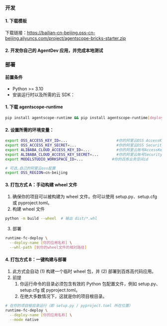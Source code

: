 ### 开发
#### 1. 下载模板
下载链接：https://bailian-cn-beijing.oss-cn-beijing.aliyuncs.com/project/agentscope-bricks-starter.zip

#### 2. 开发你自己的 AgentDev 应用，并完成本地测试

### 部署
#### 前置条件
- Python >= 3.10
- 安装运行时以及所需的云 SDK：
#### 1. 下载 agentscope-runtime
```bash
pip install agentscope-runtime && pip install agentscope-runtime[deployment]
```
#### 2. 设置所需的环境变量：
```bash
export OSS_ACCESS_KEY_ID=...                      #你的阿里云OSS AccessKey
export OSS_ACCESS_KEY_SECRET=...                  #你的阿里云OSS SecurityKey
export ALIBABA_CLOUD_ACCESS_KEY_ID=...            #你的阿里云账号AccessKey
export ALIBABA_CLOUD_ACCESS_KEY_SECRET=...        #你的阿里云账号SecurityKey
export MODELSTUDIO_WORKSPACE_ID=...             #你的百炼业务空间id

# 可选,自己的阿里云oss配置
export OSS_REGION=cn-beijing
```
#### 3. 打包方式 A：手动构建 wheel 文件
1. 确保你的项目可以被构建为 wheel 文件。你可以使用 setup.py、setup.cfg 或 pyproject.toml。
2. 构建 wheel 文件
```bash
python -m build --wheel  # 输出 dist/*.whl
```
3. 部署
```bash
runtime-fc-deploy \
  --deploy-name [你的应用名称] \
  --whl-path [到你的wheel文件的相对路径]
 ```
#### 4. 打包方式 B：一键构建与部署
1. 此方式会自动 (1) 构建一个临时 wheel 包，并 (2) 部署到百炼高代码应用。
2. 前提
   1. 你运行命令的目录必须包含有效的 Python 包配置文件，例如 setup.py、setup.cfg 或 pyproject.toml。
   2. 在绝大多数情况下，这就是你的项目根目录。

```bash
# 在你的项目根目录运行（即 setup.py / pyproject.toml 所在位置）
runtime-fc-deploy \
  --deploy-name [你的应用名称] \
  --mode native
```